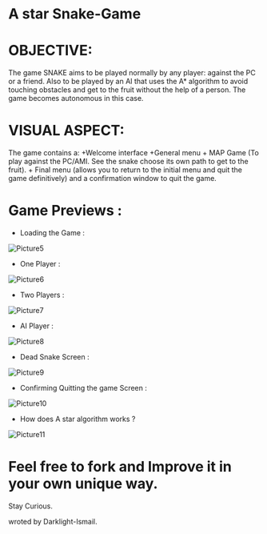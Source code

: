 # A star Snake-Game

# OBJECTIVE:
The game SNAKE aims to be played normally by any player: against the PC or a friend.
Also to be played by an AI that uses the A* algorithm to avoid touching obstacles and get to the fruit without the help of a person. The game becomes autonomous in this case.
# VISUAL ASPECT:
The game contains a:
                                   +Welcome interface
                                   +General menu
                                  + MAP Game (To play against the PC/AMI. See the snake choose its own path to get to the fruit).
                                   + Final menu (allows you to return to the initial menu and quit the game definitively) and a confirmation window to quit the game.
                                   
# Game Previews :
- Loading the Game :


![Picture5](https://user-images.githubusercontent.com/47457939/183465232-cdfee1d6-2f08-4d6e-86e9-18da39f02e6f.jpg)

- One Player :

![Picture6](https://user-images.githubusercontent.com/47457939/183465239-09265741-d7e8-4c61-9375-4637a1bf7d2f.jpg)

- Two Players :

![Picture7](https://user-images.githubusercontent.com/47457939/183465241-9545246e-2306-4319-b10c-a8b54118f0a4.jpg)

- AI Player : 

![Picture8](https://user-images.githubusercontent.com/47457939/183465243-b5355078-9d51-4f94-8c98-e77b0a3c9bc3.png)

- Dead Snake Screen :

![Picture9](https://user-images.githubusercontent.com/47457939/183465210-cad0b4b6-d4da-4cc2-a922-1d67b865894c.jpg)

- Confirming Quitting the game Screen :

![Picture10](https://user-images.githubusercontent.com/47457939/183465215-59a90c9e-f751-4437-be9e-2e0e73192317.jpg)

- How does A star algorithm works ? 

![Picture11](https://user-images.githubusercontent.com/47457939/183465220-608942ce-44bc-448f-8531-cdf5a4d3a03e.png)

# Feel free to fork and Improve it in your own unique way.
Stay Curious.

wroted by Darklight-Ismail.
